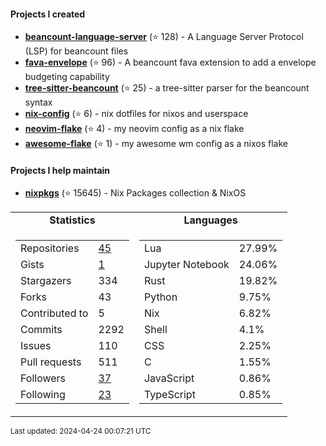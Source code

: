 #### Projects I created

- [**beancount-language-server**](https://github.com/polarmutex/beancount-language-server) (⭐ 128) - A Language Server Protocol (LSP) for beancount files
- [**fava-envelope**](https://github.com/polarmutex/fava-envelope) (⭐ 96) - A beancount fava extension to add a envelope budgeting capability
- [**tree-sitter-beancount**](https://github.com/polarmutex/tree-sitter-beancount) (⭐ 25) - a tree-sitter parser for the beancount syntax
- [**nix-config**](https://github.com/polarmutex/nix-config) (⭐ 6) - nix dotfiles for nixos and userspace
- [**neovim-flake**](https://github.com/polarmutex/neovim-flake) (⭐ 4) - my neovim config as a nix flake
- [**awesome-flake**](https://github.com/polarmutex/awesome-flake) (⭐ 1) - my awesome wm config as a nixos flake

#### Projects I help maintain

- [**nixpkgs**](https://github.com/nixos/nixpkgs) (⭐ 15645) - Nix Packages collection & NixOS

<table>
  <tr align="center">
    <td><b>Statistics</b></td>
    <td><b>Languages</b></td>
  </tr>
  <tr valign="top">
    <td><table>
      <tr>
        <td>Repositories</td>
        <td><a href="https://github.com/polarmutex?tab=repositories">
          45
        </a></td>
      </tr>
      <tr>
        <td>Gists</td>
        <td><a href="https://gist.github.com/polarmutex">
          1
        </a></td>
      </tr>
      <tr>
        <td>Stargazers</td>
        <td>334</td>
      </tr>
      <tr>
        <td>Forks</td>
        <td>43</td>
      </tr>
      <tr>
        <td>Contributed to</td>
        <td>5</td>
      </tr>
      <tr>
        <td>Commits</td>
        <td>2292</td>
      </tr>
      <tr>
        <td>Issues</td>
        <td>110</td>
      </tr>
      <tr>
        <td>Pull requests</td>
        <td>511</td>
      </tr>
      <tr>
        <td>Followers</td>
        <td><a href="https://github.com/polarmutex?tab=followers">
          37
        </a></td>
      </tr>
      <tr>
        <td>Following</td>
        <td><a href="https://github.com/polarmutex?tab=following">
          23
        </a></td>
      </tr>
    </table></td>
    <td><table><tr><td>Lua</td><td>27.99%</td></tr><tr><td>Jupyter Notebook</td><td>24.06%</td></tr><tr><td>Rust</td><td>19.82%</td></tr><tr><td>Python</td><td>9.75%</td></tr><tr><td>Nix</td><td>6.82%</td></tr><tr><td>Shell</td><td>4.1%</td></tr><tr><td>CSS</td><td>2.25%</td></tr><tr><td>C</td><td>1.55%</td></tr><tr><td>JavaScript</td><td>0.86%</td></tr><tr><td>TypeScript</td><td>0.85%</td></tr></table></td>
  </tr>
</table>

<sub>Last updated: 2024-04-24 00:07:21 UTC</sub>
